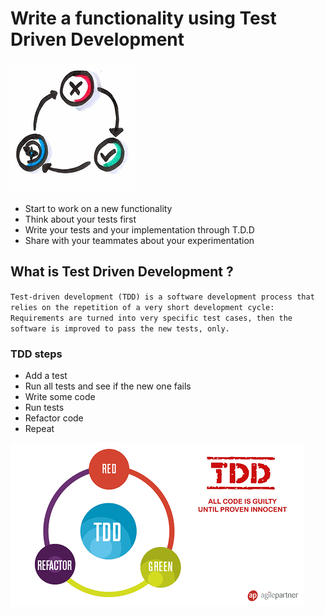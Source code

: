 # Write a functionality using Test Driven Development
![TDD](photos/tdd.png)  

* Start to work on a new functionality
* Think about your tests first
* Write your tests and your implementation through T.D.D
* Share with your teammates about your experimentation

## What is Test Driven Development ?
`Test-driven development (TDD) is a software development process that relies on the repetition of a very short development cycle: Requirements are turned into very specific test cases, then the software is improved to pass the new tests, only.`

### TDD steps  
* Add a test  
* Run all tests and see if the new one fails  
* Write some code  
* Run tests  
* Refactor code  
* Repeat

![TDD](photos/tdd1.png)  
